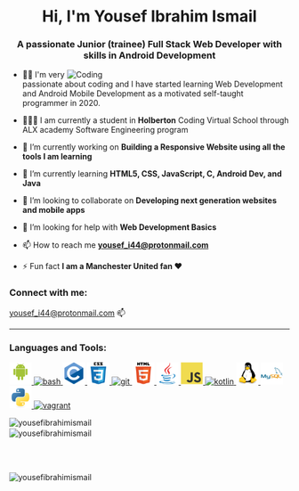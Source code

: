 <h1 align="center">Hi, I'm Yousef Ibrahim Ismail</h1>
<h3 align="center">A passionate Junior (trainee) Full Stack Web Developer with skills in Android Development </h3>
<img  align="right" alt="Coding" width="400"
src="https://cdn.dribbble.com/users/192847/screenshots/3930313/writer-at-work.gif">

- 🙋🏻 I'm very passionate about coding and I have started learning Web Development and Android Mobile Development as a motivated self-taught programmer in 2020.

- 🧑🏻‍🎓 I am currently a student in **Holberton** Coding Virtual School through ALX academy Software Engineering program

- 🔭 I’m currently working on **Building a Responsive Website using all the tools I am learning**

- 🌱 I’m currently learning **HTML5, CSS, JavaScript, C, Android Dev, and Java**

- 👯 I’m looking to collaborate on **Developing next generation websites and mobile apps**

- 🤝 I’m looking for help with **Web Development Basics**

- 📫 How to reach me **yousef_i44@protonmail.com**

- ⚡ Fun fact **I am a Manchester United fan ❤️**


### Connect with me: 
yousef_i44@protonmail.com 📫

<hr>

<h3 align="left">Languages and Tools:</h3>
<p align="left"> <a href="https://developer.android.com" target="_blank" rel="noreferrer"> <img src="https://raw.githubusercontent.com/devicons/devicon/master/icons/android/android-original-wordmark.svg" alt="android" width="40" height="40"/> </a> <a href="https://www.gnu.org/software/bash/" target="_blank" rel="noreferrer"> <img src="https://www.vectorlogo.zone/logos/gnu_bash/gnu_bash-icon.svg" alt="bash" width="40" height="40"/> </a> <a href="https://www.cprogramming.com/" target="_blank" rel="noreferrer"> <img src="https://raw.githubusercontent.com/devicons/devicon/master/icons/c/c-original.svg" alt="c" width="40" height="40"/> </a> <a href="https://www.w3schools.com/css/" target="_blank" rel="noreferrer"> <img src="https://raw.githubusercontent.com/devicons/devicon/master/icons/css3/css3-original-wordmark.svg" alt="css3" width="40" height="40"/> </a> <a href="https://git-scm.com/" target="_blank" rel="noreferrer"> <img src="https://www.vectorlogo.zone/logos/git-scm/git-scm-icon.svg" alt="git" width="40" height="40"/> </a> <a href="https://www.w3.org/html/" target="_blank" rel="noreferrer"> <img src="https://raw.githubusercontent.com/devicons/devicon/master/icons/html5/html5-original-wordmark.svg" alt="html5" width="40" height="40"/> </a> <a href="https://www.java.com" target="_blank" rel="noreferrer"> <img src="https://raw.githubusercontent.com/devicons/devicon/master/icons/java/java-original.svg" alt="java" width="40" height="40"/> </a> <a href="https://developer.mozilla.org/en-US/docs/Web/JavaScript" target="_blank" rel="noreferrer"> <img src="https://raw.githubusercontent.com/devicons/devicon/master/icons/javascript/javascript-original.svg" alt="javascript" width="40" height="40"/> </a> <a href="https://kotlinlang.org" target="_blank" rel="noreferrer"> <img src="https://www.vectorlogo.zone/logos/kotlinlang/kotlinlang-icon.svg" alt="kotlin" width="40" height="40"/> </a> <a href="https://www.linux.org/" target="_blank" rel="noreferrer"> <img src="https://raw.githubusercontent.com/devicons/devicon/master/icons/linux/linux-original.svg" alt="linux" width="40" height="40"/> </a> <a href="https://www.mysql.com/" target="_blank" rel="noreferrer"> <img src="https://raw.githubusercontent.com/devicons/devicon/master/icons/mysql/mysql-original-wordmark.svg" alt="mysql" width="40" height="40"/> </a> <a href="https://www.python.org" target="_blank" rel="noreferrer"> <img src="https://raw.githubusercontent.com/devicons/devicon/master/icons/python/python-original.svg" alt="python" width="40" height="40"/> </a> <a href="https://www.vagrantup.com/" target="_blank" rel="noreferrer"> <img src="https://www.vectorlogo.zone/logos/vagrantup/vagrantup-icon.svg" alt="vagrant" width="40" height="40"/> </a> </p>

<p><img align="left" src="https://github-readme-stats.vercel.app/api/top-langs?username=yousefibrahimismail&show_icons=true&locale=en&layout=compact" alt="yousefibrahimismail" width="500"/></p>

<p>&nbsp;<img align="center" src="https://github-readme-stats.vercel.app/api?username=yousefibrahimismail&show_icons=true&locale=en" alt="yousefibrahimismail" /></p>
<br> </br>
<p><img align="right" src="https://github-readme-streak-stats.herokuapp.com/?user=yousefibrahimismail&" alt="yousefibrahimismail" width="900" /></p>
